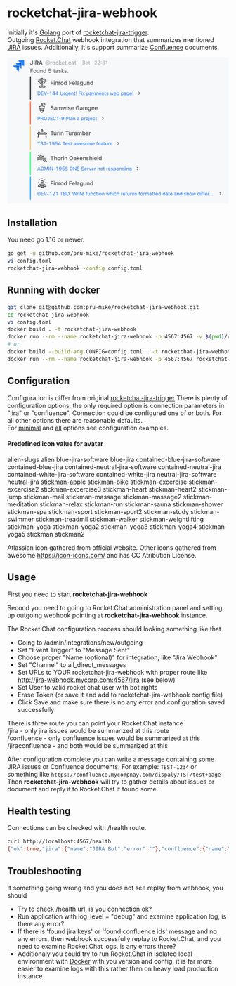 rocketchat-jira-webhook
=======================
Initially it's [Golang](https://golang.org/) port of [rocketchat-jira-trigger](https://github.com/gustavkarlsson/rocketchat-jira-trigger).  
Outgoing [Rocket.Chat](https://rocket.chat) webhook integration that summarizes mentioned 
[JIRA](https://www.atlassian.com/software/jira) issues.
Additionally, it's support summarize [Confluence](https://www.atlassian.com/software/confluence) documents.

![Example](examples/example.png)

Installation
------------
You need go 1.16 or newer.

```bash
go get -u github.com/pru-mike/rocketchat-jira-webhook
vi config.toml
rocketchat-jira-webhook -config config.toml
```

Running with docker
-------------------

```bash
git clone git@github.com:pru-mike/rocketchat-jira-webhook.git
cd rocketchat-jira-webhook
vi config.toml
docker build . -t rocketchat-jira-webhook
docker run --rm --name rocketchat-jira-webhook -p 4567:4567 -v $(pwd)/config.toml:/etc/rocketchat-jira-webhook/config.toml rocketchat-jira-webhook
# or
docker build --build-arg CONFIG=config.toml . -t rocketchat-jira-webhook
docker run --rm --name rocketchat-jira-webhook -p 4567:4567 rocketchat-jira-webhook
```

Configuration
-------------
Configuration is differ from original [rocketchat-jira-trigger](https://github.com/gustavkarlsson/rocketchat-jira-trigger)
There is plenty of configuration options, the only required option is connection parameters in "jira" or "confluence". Connection could be configured one of or both.
For all other options there are reasonable defaults.  
For [minimal](examples/minimal.toml)
and [all](examples/everything.toml) 
options see configuration examples.

#### Predefined icon value for avatar

alien-slugs alien blue-jira-software blue-jira contained-blue-jira-software contained-blue-jira 
contained-neutral-jira-software contained-neutral-jira contained-white-jira-software contained-white-jira 
neutral-jira-software neutral-jira stickman-apple stickman-bike stickman-excercise
stickman-excercise2 stickman-excercise3 stickman-heart stickman-heart2 stickman-jump stickman-mail stickman-massage
stickman-massage2 stickman-meditation stickman-relax stickman-run stickman-sauna stickman-shower stickman-spa
stickman-sport stickman-sport2 stickman-study stickman-swimmer stickman-treadmil stickman-walker
stickman-weightlifting stickman-yoga stickman-yoga2 stickman-yoga3 stickman-yoga4 stickman-yoga5
stickman stickman2

Atlassian icon gathered from official website. Other icons gathered from awesome https://icon-icons.com/ and has CC Atribution License.

Usage
-----
First you need to start **rocketchat-jira-webhook**

Second you need to going to Rocket.Chat administration panel and setting up outgoing webhook pointing 
at **rocketchat-jira-webhook** instance. 

The Rocket.Chat configuration process should looking something like that
- Going to /admin/integrations/new/outgoing
- Set "Event Trigger" to "Message Sent"
- Choose proper "Name (optional)" for integration, like "Jira Webhook"
- Set "Channel" to all_direct_messages
- Set URLs to YOUR rocketchat-jira-webhook with proper route like http://jira-webhook.mycorp.com:4567/jira (see below)
- Set User to valid rocket chat user with bot rights
- Erase Token (or save it and add to rocketchat-jira-webhook config file)
- Click Save and make sure there is no any error and configuration saved successfully

There is three route you can point your Rocket.Chat instance  
/jira - only jira issues would be summarized at this route  
/confluence - only confluence issues would be summarized at this  
/jiraconfluence - and both would be summarized at this

After configuration complete you can write a message containing some JIRA issues or Confluence documents. For example: `TEST-1234` 
or something like `https://confluence.mycompnay.com/dispaly/TST/test+page`
Then **rocketchat-jira-webhook** will try to gather details about issues or document and reply it to Rocket.Chat if found some.

Health testing
--------------
Connections can be checked with /health route.  

```bash
curl http://localhost:4567/health
{"ok":true,"jira":{"name":"JIRA Bot","error":""},"confluence":{"name":"Confluence Bot","error":""}}
```
Troubleshooting
----------------
If something going wrong and you does not see replay from webhook, you should
- Try to check /health url, is you connection ok?
- Run application with log_level = "debug" and examine application log, is there any error?
- If there is 'found jira keys' or 'found confluence ids' message and no any errors, then webhook successfully replay to Rocket.Chat, and you need to examine Rocket.Chat logs, is any errors there?
- Additionaly you could try to run Rocket.Chat in isolated local environment with [Docker](https://docs.rocket.chat/quick-start/deploying-rocket.chat/rapid-deployment-methods/docker-and-docker-compose) with you version and config, it is far more easier to examine logs with this rather then on heavy load production instance
